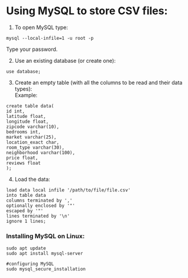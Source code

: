 # Using MySQL to store CSV files:    

1. To open MySQL type:    
```
mysql --local-infile=1 -u root -p
```   

Type your password.    

2. Use an existing database (or create one):    
```
use database; 
```    

3. Create an empty table (with all the columns to be read and their data
   types):    
Example:    

```
create table data(
id int, 
latitude float, 
longitude float, 
zipcode varchar(10), 
bedrooms int, 
market varchar(25), 
location_exact char, 
room_type varchar(30), 
neighborhood varchar(100), 
price float, 
reviews float
);
```  

4. Load the data:    
```
load data local infile '/path/to/file/file.csv'
into table data
columns terminated by ','
optionally enclosed by '"'
escaped by '"'
lines terminated by '\n'
ignore 1 lines; 
```  

### Installing MySQL on Linux:    
```
sudo apt update
sudo apt install mysql-server

#configuring MySQL 
sudo mysql_secure_installation
```
